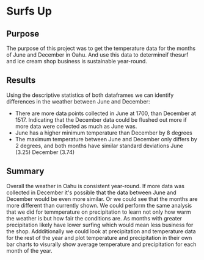 # Surfs Up

## Purpose

The purpose of this project was to get the temperature data for the months of June and December in Oahu. And use this data to determineif thesurf and ice cream shop business is sustainable year-round.

## Results
Using the descriptive statistics of both dataframes we can identify differences in the weather between June and December:

  - There are more data points collected in June at 1700, than December at 1517. Indicating that the December data could be flushed out more if more data were
    collected as much as June was.
  - June has a higher minimum temperature than December by 8 degrees
  - The maximum temperature between June and December only differs by 2 degrees, and both months have similar standard deviations June (3.25) December (3.74)

## Summary

Overall the weather in Oahu is consistent year-round. If more data was collected in December it's possible that the data between June and December would be even more similar. Or we could see that the months are more different than currently shown. We could perform the same analysis that we did for temmperature on precipitation to learn not only how warm the weather is but how fair the conditions are. As months with greater precipitation likely have lower surfing which would mean less business for the shop. Addditionally we could look at precipitation and temperature data for the rest of the year and plot temperature and precipitation in their own bar charts to visurally show average temperature and precipitation for each month of the year. 
